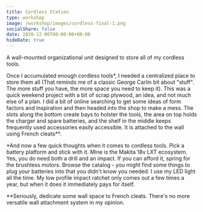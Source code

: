 ```yaml
---
title: Cordless Station
type: workshop
image: /workshop/images/cordless-final-1.png
socialShare: false
date: 2020-12-06T00:00:00+00:00
hideDate: true
---
```

A wall-mounted organizational unit designed to store all of my cordless tools.
<!--more-->

Once I accumulated enough cordless tools*, I needed a centralized place to store them all (That reminds me of a classic George Carlin bit about "stuff". The more stuff you have, the more space you need to keep it). This was a quick weekend project with a bit of scrap plywood, an idea, and not much else of a plan.  I did a bit of online searching to get some ideas of form factors and inspiration and then headed into the shop to make a mess.  The slots along the bottom create bays to holster the tools, the area on top holds the charger and spare batteries, and the shelf in the middle keeps frequently used accessories easily accessible.  It is attached to the wall using French cleats**.

*And now a few quick thoughts when it comes to cordless tools. Pick a battery platform and stick with it. Mine is the Makita 18v LXT ecosystem. Yes, you do need both a drill and an impact. If you can afford it, spring for the brushless motors. Browse the catalog - you might find some things to plug your batteries into that you didn't know you needed. I use my LED light all the time. My low profile impact ratchet only comes out a few times a year, but when it does it immediately pays for itself.

**Seriously, dedicate some wall space to French cleats. There's no more versatile wall attachment system in my opinion.
